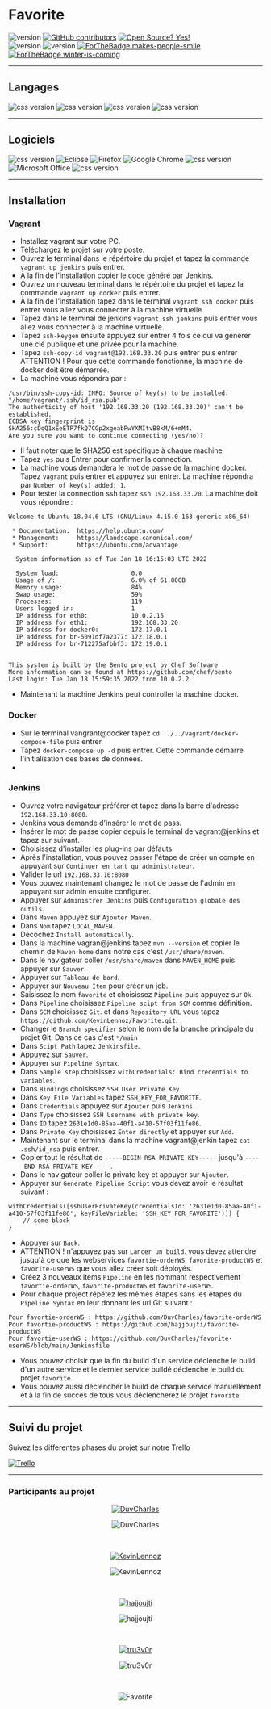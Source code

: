 # Favorite
![version](https://img.shields.io/badge/Maintained%3F-no-red.svg) [![GitHub contributors](https://img.shields.io/github/contributors/KevinLennoz/Favorite.svg)](https://Github.com/KevinLennoz/Favorite/graphs/contributors/) [![Open Source? Yes!](https://badgen.net/badge/Open%20Source%20%3F/Yes%21/blue?icon=github)](https://github.com/KevinLennoz/Favorite/)
<br/>
![version](http://ForTheBadge.com/images/badges/built-by-developers.svg) ![version](http://ForTheBadge.com/images/badges/built-with-love.svg)
[![ForTheBadge makes-people-smile](http://ForTheBadge.com/images/badges/makes-people-smile.svg)](http://ForTheBadge.com) [![ForTheBadge winter-is-coming](http://ForTheBadge.com/images/badges/winter-is-coming.svg)](http://ForTheBadge.com)

---

## Langages
![css version](https://img.shields.io/badge/Java-ED8B00?style=for-the-badge&logo=java&logoColor=white)
![css version](https://img.shields.io/badge/MySQL-00000F?style=for-the-badge&logo=mysql&logoColor=white)
![css version](https://img.shields.io/badge/HTML5-E34F26?style=for-the-badge&logo=html5&logoColor=white)
![css version](https://img.shields.io/badge/CSS3-1572B6?style=for-the-badge&logo=css3&logoColor=white)

---

## Logiciels
![css version](https://img.shields.io/badge/Windows-0078D6?style=for-the-badge&logo=windows&logoColor=white)
![Eclipse](https://img.shields.io/badge/Eclipse-FE7A16.svg?style=for-the-badge&logo=Eclipse&logoColor=white)
![Firefox](https://img.shields.io/badge/Firefox-FF7139?style=for-the-badge&logo=Firefox-Browser&logoColor=white)
![Google Chrome](https://img.shields.io/badge/Google%20Chrome-4285F4?style=for-the-badge&logo=GoogleChrome&logoColor=white)
![css version](https://img.shields.io/badge/Discord-7289DA?style=for-the-badge&logo=discord&logoColor=white)
![Microsoft Office](https://img.shields.io/badge/Microsoft_Office-D83B01?style=for-the-badge&logo=microsoft-office&logoColor=white)
![css version](https://img.shields.io/badge/MySQL-00000F?style=for-the-badge&logo=mysql&logoColor=white)

---

## Installation
### Vagrant
- Installez vagrant sur votre PC.
- Téléchargez le projet sur votre poste.
- Ouvrez le terminal dans le répértoire du projet et tapez la commande `vagrant up jenkins` puis entrer.
- À la fin de l'installation copier le code généré par Jenkins.
- Ouvrez un nouveau terminal dans le répértoire du projet et tapez la commande `vagrant up docker` puis entrer.
- À la fin de l'installation tapez dans le terminal `vagrant ssh docker` puis entrer vous allez vous connecter à la machine virtuelle.
- Tapez dans le terminal de jenkins `vagrant ssh jenkins` puis entrer vous allez vous connecter à la machine virtuelle.
- Tapez `ssh-keygen` ensuite appuyez sur entrer 4 fois ce qui va générer une clé publique et une privée pour la machine.
- Tapez `ssh-copy-id vagrant@192.168.33.20` puis entrer puis entrer ATTENTION ! Pour que cette commande fonctionne, la machine de docker doit être démarrée.
- La machine vous répondra par :
```
/usr/bin/ssh-copy-id: INFO: Source of key(s) to be installed: "/home/vagrant/.ssh/id_rsa.pub"
The authenticity of host '192.168.33.20 (192.168.33.20)' can't be established.
ECDSA key fingerprint is SHA256:cDqQ1xEeETP7fkQ7CGp2xgeabPwYXMItvB8kM/6+mM4.
Are you sure you want to continue connecting (yes/no)?
```
- Il faut noter que le SHA256 est spécifique à chaque machine
- Tapez `yes` puis Entrer pour confirmer la connection.
- La machine vous demandera le mot de passe de la machine docker. Tapez `vagrant` puis entrer et appuyez sur entrer. La machine répondra par `Number of key(s) added: 1`.
- Pour tester la connection ssh tapez `ssh 192.168.33.20`. La machine doit vous répondre :
```
Welcome to Ubuntu 18.04.6 LTS (GNU/Linux 4.15.0-163-generic x86_64)

 * Documentation:  https://help.ubuntu.com/
 * Management:     https://landscape.canonical.com/
 * Support:        https://ubuntu.com/advantage

  System information as of Tue Jan 18 16:15:03 UTC 2022

  System load:                    0.0
  Usage of /:                     6.0% of 61.80GB
  Memory usage:                   84%
  Swap usage:                     59%
  Processes:                      119
  Users logged in:                1
  IP address for eth0:            10.0.2.15
  IP address for eth1:            192.168.33.20
  IP address for docker0:         172.17.0.1
  IP address for br-5091df7a2377: 172.18.0.1
  IP address for br-712275afbbf3: 172.19.0.1


This system is built by the Bento project by Chef Software
More information can be found at https://github.com/chef/bento
Last login: Tue Jan 18 15:59:35 2022 from 10.0.2.2
```
- Maintenant la machine Jenkins peut controller la machine docker.

### Docker
- Sur le terminal vangrant@docker tapez `cd ../../vagrant/docker-compose-file` puis entrer.
- Tapez `docker-compose up -d` puis entrer. Cette commande démarre l'initialisation des bases de données.
- 
### Jenkins
- Ouvrez votre navigateur préférer et tapez dans la barre d'adresse `192.168.33.10:8080`.
- Jenkins vous demande d'insérer le mot de pass.
- Insérer le mot de passe copier depuis le terminal de vagrant@jenkins et tapez sur suivant.
- Choisissez d'installer les plug-ins par défauts.
- Après l'installation, vous pouvez passer l'étape de créer un compte en appuyant sur `Continuer en tant qu'administrateur`.
- Valider le url `192.168.33.10:8080`
- Vous pouvez maintenant changez le mot de passe de l'admin en appuyant sur admin ensuite configurer.
- Appuyer sur `Administrer Jenkins` puis `Configuration globale des outils`.
- Dans `Maven` appuyez sur `Ajouter Maven`.
- Dans `Nom` tapez `LOCAL_MAVEN`.
- Décochez `Install automatically`.
- Dans la machine vagran@jenkins tapez `mvn --version` et copier le chemin de `Maven home` dans notre cas c'est `/usr/share/maven`.
- Dans le navigateur coller `/usr/share/maven` dans `MAVEN_HOME` puis appuyer sur `Sauver`.
- Appuyer sur `Tableau de bord`.
- Appuyer sur `Nouveau Item` pour créer un job.
- Saisissez le nom `favorite` et choisissez `Pipeline` puis appuyez sur `Ok`.
- Dans `Pipeline` choisissez `Pipeline scipt from SCM` comme définition.
- Dans `SCM` choisissez `Git`. et dans `Repository URL` vous tapez `https://github.com/KevinLennoz/Favorite.git`.
- Changer le `Branch specifier` selon le nom de la branche principale du projet Git. Dans ce cas c'est `*/main`
- Dans `Scipt Path` tapez `Jenkinsfile`.
- Appuyez sur `Sauver`.
- Appuyer sur `Pipeline Syntax`.
- Dans `Sample step` choisissez `withCredentials: Bind credentials to variables`.
- Dans `Bindings` choisissez `SSH User Private Key`.
- Dans `Key File Variables` tapez `SSH_KEY_FOR_FAVORITE`.
- Dans `Credentials` appuyez sur `Ajouter` puis `Jenkins`.
- Dans `Type` choisissez `SSH Username with private key`.
- Dans `ID` tapez `2631e1d0-85aa-40f1-a410-57f03f11fe86`.
- Dans `Private Key` choisissez `Enter directly` et appuyer sur `Add`.
- Maintenant sur le terminal dans la machine vagrant@jenkin tapez `cat .ssh/id_rsa` puis entrer.
- Copier tout le résultat de `-----BEGIN RSA PRIVATE KEY-----` jusqu'à `-----END RSA PRIVATE KEY-----`.
- Dans le navigateur coller le private key et appuyer sur `Ajouter`.
- Appuyer sur `Generate Pipeline Script` vous devez avoir le résultat suivant :
```
withCredentials([sshUserPrivateKey(credentialsId: '2631e1d0-85aa-40f1-a410-57f03f11fe86', keyFileVariable: 'SSH_KEY_FOR_FAVORITE')]) {
    // some block
}
```
- Appuyer sur `Back`.
- ATTENTION ! n'appuyez pas sur `Lancer un build`. vous devez attendre jusqu'à ce que les webservices `favortie-orderWS`, `favorite-productWS` et `favorite-userWS` que vous allez créer soit déployés.
- Créez 3 nouveaux items `Pipeline` en les nommant respectivement `favortie-orderWS`, `favorite-productWS` et `favorite-userWS`.
- Pour chaque project répétez les mêmes étapes sans les étapes du `Pipeline Syntax` en leur donnant les url Git suivant :
```
Pour favortie-orderWS : https://github.com/DuvCharles/favorite-orderWS
Pour favortie-productWS : https://github.com/hajjoujti/favorite-productWS
Pour favortie-userWS : https://github.com/DuvCharles/favorite-userWS/blob/main/Jenkinsfile
```
- Vous pouvez choisir que la fin du build d'un service déclenche le build d'un autre service et le dernier service buildé déclenche le build du projet `favorite`.
- Vous pouvez aussi déclencher le build de chaque service manuellement et à la fin de succès de tous vous déclencherez le projet `favorite`.
---

## Suivi du projet
Suivez les differentes phases du projet sur notre Trello

[<img alt="Trello" src="https://img.shields.io/badge/Trello-%23026AA7.svg?style=for-the-badge&logo=Trello&logoColor=white" />](https://trello.com/b/tOmQ9nzc/projet-2)

---

### Participants au projet

<p align="center"><a href="https://github.com/DuvCharles"><img src="https://img.shields.io/github/followers/DuvCharles?label=follow%20cDuvCharles&style=social" alt="DuvCharles"/></a></p>
<p align="center"><img src="https://github-readme-stats.vercel.app/api?username=DuvCharles&theme=blue-white" alt="DuvCharles"/></p><br/>

<p align="center"><a href="https://github.com/KevinLennoz"><img src="https://img.shields.io/github/followers/KevinLennoz?label=follow%20KevinLennoz&style=social" alt="KevinLennoz"/></a></p>
<p align="center"><img src="https://github-readme-stats.vercel.app/api?username=KevinLennoz&theme=blue-white" alt="KevinLennoz"/></p><br/>

<p align="center"><a href="https://github.com/hajjoujti"><img src="https://img.shields.io/github/followers/hajjoujti?label=follow%20hajjoujti&style=social" alt="hajjoujti"/></a></p>
<p align="center"><img src="https://github-readme-stats.vercel.app/api?username=hajjoujti&theme=blue-white" alt="hajjoujti"/></p><br/>

<p align="center"><a href="https://github.com/tru3v0r"><img src="https://img.shields.io/github/followers/tru3v0r?label=follow%20tru3v0r&style=social" alt="tru3v0r"/></a></p>
<p align="center"><img src="https://github-readme-stats.vercel.app/api?username=tru3v0r&theme=blue-white" alt="tru3v0r"/></p><br/>

<p align="center"><img src="https://contributor-overtime-api.apiseven.com/contributors-svg?chart=contributorOverTime&repo=KevinLennoz/Favorite" alt="Favorite"/></p>
